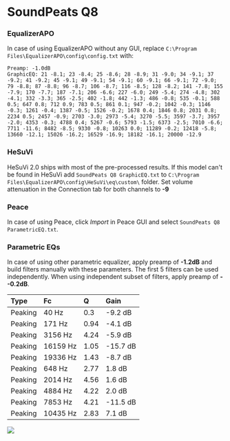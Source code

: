 # SoundPeats Q8

### EqualizerAPO
In case of using EqualizerAPO without any GUI, replace `C:\Program Files\EqualizerAPO\config\config.txt`
with:
```
Preamp: -1.0dB
GraphicEQ: 21 -8.1; 23 -8.4; 25 -8.6; 28 -8.9; 31 -9.0; 34 -9.1; 37 -9.2; 41 -9.2; 45 -9.1; 49 -9.1; 54 -9.1; 60 -9.1; 66 -9.1; 72 -9.0; 79 -8.8; 87 -8.8; 96 -8.7; 106 -8.7; 116 -8.5; 128 -8.2; 141 -7.8; 155 -7.9; 170 -7.7; 187 -7.1; 206 -6.6; 227 -6.0; 249 -5.4; 274 -4.8; 302 -4.1; 332 -3.3; 365 -2.5; 402 -1.8; 442 -1.3; 486 -0.8; 535 -0.1; 588 0.5; 647 0.8; 712 0.9; 783 0.5; 861 0.1; 947 -0.2; 1042 -0.3; 1146 -0.3; 1261 -0.4; 1387 -0.5; 1526 -0.2; 1678 0.4; 1846 0.8; 2031 0.8; 2234 0.5; 2457 -0.9; 2703 -3.0; 2973 -5.4; 3270 -5.5; 3597 -3.7; 3957 -2.0; 4353 -0.3; 4788 0.4; 5267 -0.6; 5793 -1.5; 6373 -2.5; 7010 -6.6; 7711 -11.6; 8482 -8.5; 9330 -0.8; 10263 0.0; 11289 -0.2; 12418 -5.8; 13660 -12.1; 15026 -16.2; 16529 -16.9; 18182 -16.1; 20000 -12.9
```

### HeSuVi
HeSuVi 2.0 ships with most of the pre-processed results. If this model can't be found in HeSuVi add
`SoundPeats Q8 GraphicEQ.txt` to `C:\Program Files\EqualizerAPO\config\HeSuVi\eq\custom\` folder.
Set volume attenuation in the Connection tab for both channels to **-9**

### Peace
In case of using Peace, click *Import* in Peace GUI and select `SoundPeats Q8 ParametricEQ.txt`.

### Parametric EQs
In case of using other parametric equalizer, apply preamp of **-1.2dB** and build filters manually
with these parameters. The first 5 filters can be used independently.
When using independent subset of filters, apply preamp of **--0.2dB**.

| Type    | Fc       |    Q | Gain     |
|:--------|:---------|:-----|:---------|
| Peaking | 40 Hz    | 0.3  | -9.2 dB  |
| Peaking | 171 Hz   | 0.94 | -4.1 dB  |
| Peaking | 3156 Hz  | 4.24 | -5.9 dB  |
| Peaking | 16159 Hz | 1.05 | -15.7 dB |
| Peaking | 19336 Hz | 1.43 | -8.7 dB  |
| Peaking | 648 Hz   | 2.77 | 1.8 dB   |
| Peaking | 2014 Hz  | 4.56 | 1.6 dB   |
| Peaking | 4884 Hz  | 4.22 | 2.0 dB   |
| Peaking | 7853 Hz  | 4.21 | -11.5 dB |
| Peaking | 10435 Hz | 2.83 | 7.1 dB   |

![](https://raw.githubusercontent.com/jaakkopasanen/AutoEq/master/results/rtings/avg/SoundPeats%20Q8/SoundPeats%20Q8.png)